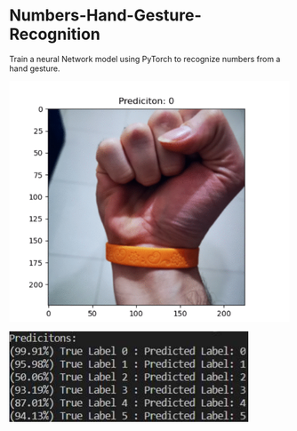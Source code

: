 # Numbers-Hand-Gesture-Recognition
Train a neural Network model using PyTorch to recognize numbers from a hand gesture.

![Predictions](predictions.gif)

![Accuracy](accuracy.png)